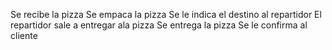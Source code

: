 Se recibe la pizza
Se empaca la pizza
Se le indica el destino al repartidor
El repartidor sale a entregar ala pizza
Se entrega la pizza
Se le confirma al cliente

